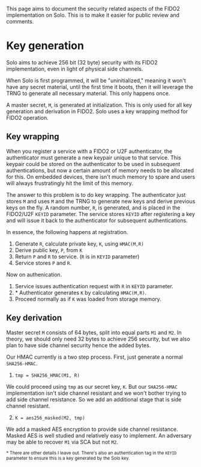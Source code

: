 This page aims to document the security related aspects of the FIDO2
implementation on Solo.  This is to make it easier for public review and
comments.

# Key generation

Solo aims to achieve 256 bit (32 byte) security with its FIDO2 implementation,
even in light of physical side channels.

When Solo is first programmed, it will be "uninitialized," meaning it won't
have any secret material, until the first time it boots, then it will leverage
the TRNG to generate all necessary material.  This only happens once.

A master secret, `M`, is generated at initialization.  This is only used for
all key generation and derivation in FIDO2.  Solo uses a key wrapping method
for FIDO2 operation.

## Key wrapping

When you register a service with a FIDO2 or U2F authenticator, the
authenticator must generate a new keypair unique to that service.  This keypair
could be stored on the authenticator to be used in subsequent authentications,
but now a certain amount of memory needs to be allocated for this.  On embedded
devices, there isn't much memory to spare and users will always frustratingly
hit the limit of this memory.

The answer to this problem is to do key wrapping.  The authenticator just
stores `M` and uses `M` and the TRNG to generate new keys and derive previous
keys on the fly.  A random number, `R`, is generated, and is placed in the
FIDO2/U2F `KEYID` parameter.  The service stores `KEYID` after registering a
key and will issue it back to the authenticator for subsequent authentications.

In essence, the following happens at registration.

1. Generate `R`, calculate private key, `K`, using `HMAC(M,R)`
2. Derive public key, `P`, from `K`
3. Return `P` and `R` to service.  (`R` is in `KEYID` parameter)
4. Service stores `P` and `R`.

Now on authenication.

1. Service issues authentication request with `R` in `KEYID` parameter.
2. \* Authenticator generates `K` by calculating `HMAC(M,R)`.
3. Proceed normally as if `K` was loaded from storage memory.


<!-- As part of FIDO2/U2F, there is a `KEYID` parameter that is bascially a
binary blob that the authenticator returns to the service after registering,
and the service must store it and provide it to the authenticator on subsquent
authentications.

64 bytes of secrets will be generated to make master secret parts `M1` and
`M2`, 32 bytes each.  The master secrets are only used for generating signing
keys which are then used for FIDO2/U2F.  -->

## Key derivation

Master secret `M` consists of 64 bytes, split into equal parts `M1` and `M2`.
In theory, we should only need 32 bytes to achieve 256 security, but we also
plan to have side channel security hence the added bytes.

Our HMAC currently is a two step process.  First, just generate a normal
`SHA256-HMAC`.

1. `tmp = SHA256_HMAC(M1, R)`

We could proceed using `tmp` as our secret key, `K`.  But our `SHA256-HMAC`
implementation isn't side channel resistant and we won't bother trying to add
side channel resistance.  So we add an additional stage that is side channel
resistant.

2. `K = aes256_masked(M2, tmp)`

We add a masked AES encryption to provide side channel resistance.  Masked AES
is well studied and relatively easy to implement.  An adversary may be able to
recover `M1` via SCA but not `M2`.



<sup>* There are other details I leave out.  There's also an authentication tag
in the `KEYID` parameter to ensure this is a key generated by the Solo
key.</sup>
